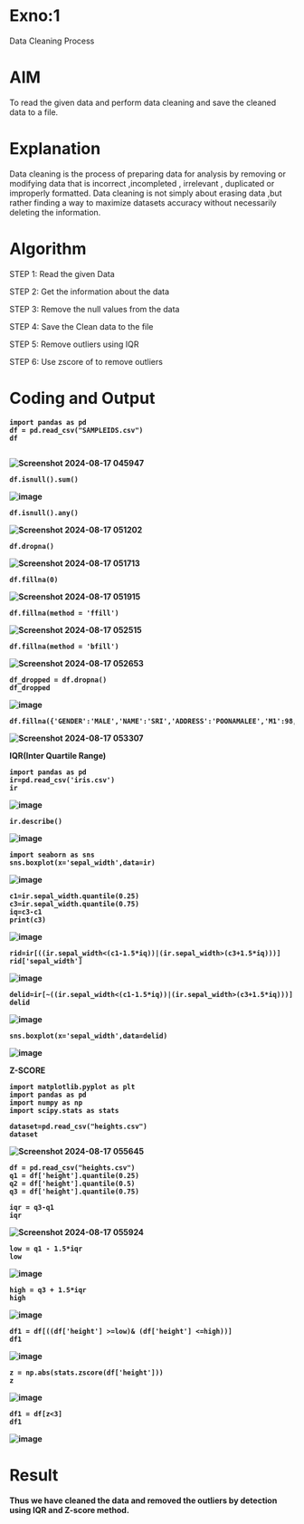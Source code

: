 # Exno:1
Data Cleaning Process

# AIM
To read the given data and perform data cleaning and save the cleaned data to a file.

# Explanation
Data cleaning is the process of preparing data for analysis by removing or modifying data that is incorrect ,incompleted , irrelevant , duplicated or improperly formatted. Data cleaning is not simply about erasing data ,but rather finding a way to maximize datasets accuracy without necessarily deleting the information.

# Algorithm
STEP 1: Read the given Data

STEP 2: Get the information about the data

STEP 3: Remove the null values from the data

STEP 4: Save the Clean data to the file

STEP 5: Remove outliers using IQR

STEP 6: Use zscore of to remove outliers

# Coding and Output
<b>

  
```
import pandas as pd
df = pd.read_csv("SAMPLEIDS.csv")
df
  
```
![Screenshot 2024-08-17 045947](https://github.com/user-attachments/assets/9b21a511-74e7-4391-8fec-7d484d5c8db2)

```
df.isnull().sum()
```
![image](https://github.com/user-attachments/assets/8684b84a-8dd1-4218-bed8-5286c8f0ffba)

```
df.isnull().any()
```
![Screenshot 2024-08-17 051202](https://github.com/user-attachments/assets/fe4d875b-11c6-40de-a772-a4505d35e056)

```
df.dropna()
```
![Screenshot 2024-08-17 051713](https://github.com/user-attachments/assets/4dd40918-2499-4e51-b7e8-93365c99b994)

```
df.fillna(0)
```
![Screenshot 2024-08-17 051915](https://github.com/user-attachments/assets/57581ab2-bd73-4ddb-afec-927f25e2267e)

```
df.fillna(method = 'ffill')
```
![Screenshot 2024-08-17 052515](https://github.com/user-attachments/assets/2a613548-327b-4001-b75e-a2ad60eb5e94)


```
df.fillna(method = 'bfill')
```
![Screenshot 2024-08-17 052653](https://github.com/user-attachments/assets/aaac5d62-cc49-44c1-878c-cd00e6eae96e)

```
df_dropped = df.dropna()
df_dropped
```
![image](https://github.com/user-attachments/assets/3d4e853c-95a2-456e-9358-afa1c76720fd)


```
df.fillna({'GENDER':'MALE','NAME':'SRI','ADDRESS':'POONAMALEE','M1':98,'M2':87,'M3':76,'M4':92,'TOTAL':305,'AVG':89.999999})
```
![Screenshot 2024-08-17 053307](https://github.com/user-attachments/assets/27c8b07d-51f0-47c2-a66b-b180b9537ba9)


IQR(Inter Quartile Range)

```
import pandas as pd
ir=pd.read_csv('iris.csv')
ir
```
![image](https://github.com/user-attachments/assets/5fd7ef06-f4d1-488c-b667-c8fc619cb3ac)

```
ir.describe()
```
![image](https://github.com/user-attachments/assets/a427fe5f-d383-454e-8a62-b2fa5e00ba8d)

```
import seaborn as sns
sns.boxplot(x='sepal_width',data=ir)
```
![image](https://github.com/user-attachments/assets/c09097d6-dd5d-4f4d-9798-dbfff47de73b)

```
c1=ir.sepal_width.quantile(0.25)
c3=ir.sepal_width.quantile(0.75)
iq=c3-c1
print(c3)
```
![image](https://github.com/user-attachments/assets/df3e1f7f-9434-4681-b6ba-b9b5f6b22d74)

```
rid=ir[((ir.sepal_width<(c1-1.5*iq))|(ir.sepal_width>(c3+1.5*iq)))]
rid['sepal_width']
```
![image](https://github.com/user-attachments/assets/11d0f6ab-9069-44f7-b3e3-4d9fb7d0e094)


```
delid=ir[~((ir.sepal_width<(c1-1.5*iq))|(ir.sepal_width>(c3+1.5*iq)))]
delid
```
![image](https://github.com/user-attachments/assets/7a426a70-bf4e-4bce-9624-3b9f77aceade)

```
sns.boxplot(x='sepal_width',data=delid)
```
![image](https://github.com/user-attachments/assets/98541071-6c0a-49ec-b337-3e03792fba2b)

</b>
<B>Z-SCORE<B/>

```
import matplotlib.pyplot as plt
import pandas as pd
import numpy as np
import scipy.stats as stats

dataset=pd.read_csv("heights.csv")
dataset
```
![Screenshot 2024-08-17 055645](https://github.com/user-attachments/assets/0ef48b71-46f1-4b20-b3da-000ec195a73e)


```
df = pd.read_csv("heights.csv")
q1 = df['height'].quantile(0.25)
q2 = df['height'].quantile(0.5)
q3 = df['height'].quantile(0.75)

iqr = q3-q1
iqr
```
![Screenshot 2024-08-17 055924](https://github.com/user-attachments/assets/706cc8ea-66fb-462d-91bb-e32d28d92ffb)

```
low = q1 - 1.5*iqr
low
```
![image](https://github.com/user-attachments/assets/7f3c3f58-602f-4f9a-a18e-8da072188dcf)

```
high = q3 + 1.5*iqr
high
```
![image](https://github.com/user-attachments/assets/ea6c5afa-c262-46b0-a40b-71d44bd2eba7)


```
df1 = df[((df['height'] >=low)& (df['height'] <=high))]
df1
```
![image](https://github.com/user-attachments/assets/b82fb361-8414-41eb-8798-99fe70ad9559)

```
z = np.abs(stats.zscore(df['height']))
z
```
![image](https://github.com/user-attachments/assets/6ad54e9e-574f-4c98-804f-926f52f78240)

```
df1 = df[z<3]
df1
```
![image](https://github.com/user-attachments/assets/1808aaf3-2a3d-4047-b204-50c04f926ffb)



# Result
Thus we have cleaned the data and removed the outliers by detection using IQR and Z-score method.
